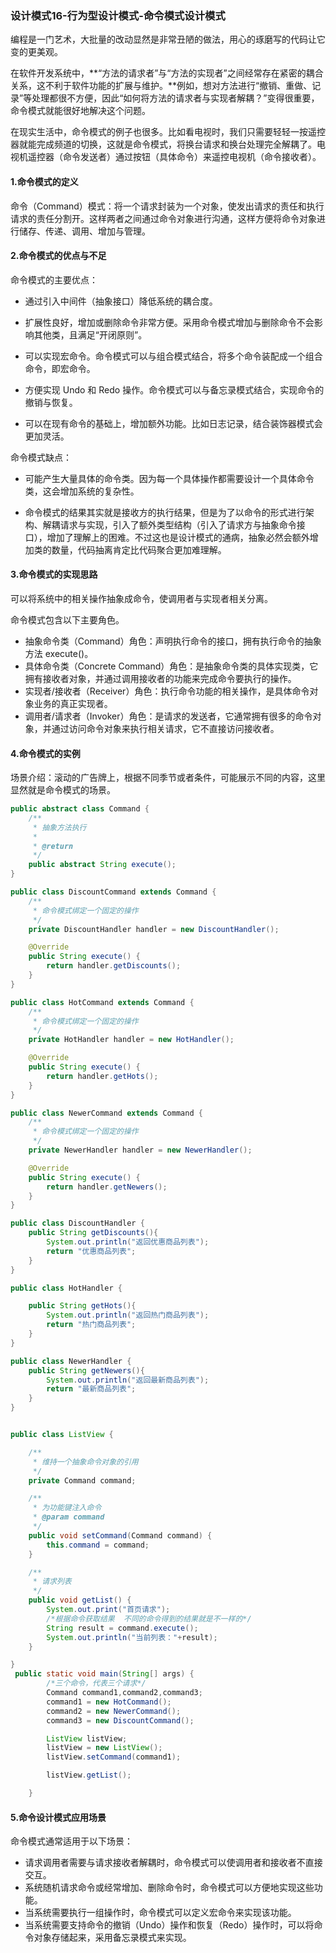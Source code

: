 ### 设计模式16-行为型设计模式-命令模式设计模式

编程是一门艺术，大批量的改动显然是非常丑陋的做法，用心的琢磨写的代码让它变的更美观。

在软件开发系统中，**“方法的请求者”与“方法的实现者”之间经常存在紧密的耦合关系，这不利于软件功能的扩展与维护。**例如，想对方法进行“撤销、重做、记录”等处理都很不方便，因此“如何将方法的请求者与实现者解耦？”变得很重要，命令模式就能很好地解决这个问题。

在现实生活中，命令模式的例子也很多。比如看电视时，我们只需要轻轻一按遥控器就能完成频道的切换，这就是命令模式，将换台请求和换台处理完全解耦了。电视机遥控器（命令发送者）通过按钮（具体命令）来遥控电视机（命令接收者）。

#### 1.命令模式的定义

命令（Command）模式：将一个请求封装为一个对象，使发出请求的责任和执行请求的责任分割开。这样两者之间通过命令对象进行沟通，这样方便将命令对象进行储存、传递、调用、增加与管理。



#### 2.命令模式的优点与不足

命令模式的主要优点：

* 通过引入中间件（抽象接口）降低系统的耦合度。

* 扩展性良好，增加或删除命令非常方便。采用命令模式增加与删除命令不会影响其他类，且满足“开闭原则”。

* 可以实现宏命令。命令模式可以与组合模式结合，将多个命令装配成一个组合命令，即宏命令。

* 方便实现 Undo 和 Redo 操作。命令模式可以与备忘录模式结合，实现命令的撤销与恢复。

* 可以在现有命令的基础上，增加额外功能。比如日志记录，结合装饰器模式会更加灵活。

命令模式缺点：

* 可能产生大量具体的命令类。因为每一个具体操作都需要设计一个具体命令类，这会增加系统的复杂性。

* 命令模式的结果其实就是接收方的执行结果，但是为了以命令的形式进行架构、解耦请求与实现，引入了额外类型结构（引入了请求方与抽象命令接口），增加了理解上的困难。不过这也是设计模式的通病，抽象必然会额外增加类的数量，代码抽离肯定比代码聚合更加难理解。



#### 3.命令模式的实现思路

可以将系统中的相关操作抽象成命令，使调用者与实现者相关分离。

命令模式包含以下主要角色。

* 抽象命令类（Command）角色：声明执行命令的接口，拥有执行命令的抽象方法 execute()。
* 具体命令类（Concrete Command）角色：是抽象命令类的具体实现类，它拥有接收者对象，并通过调用接收者的功能来完成命令要执行的操作。
* 实现者/接收者（Receiver）角色：执行命令功能的相关操作，是具体命令对象业务的真正实现者。
* 调用者/请求者（Invoker）角色：是请求的发送者，它通常拥有很多的命令对象，并通过访问命令对象来执行相关请求，它不直接访问接收者。

#### 4.命令模式的实例

场景介绍：滚动的广告牌上，根据不同季节或者条件，可能展示不同的内容，这里显然就是命令模式的场景。

```java
public abstract class Command {
    /**
     * 抽象方法执行
     *
     * @return
     */
    public abstract String execute();
}

public class DiscountCommand extends Command {
    /**
     * 命令模式绑定一个固定的操作
     */
    private DiscountHandler handler = new DiscountHandler();

    @Override
    public String execute() {
        return handler.getDiscounts();
    }
}

public class HotCommand extends Command {
    /**
     * 命令模式绑定一个固定的操作
     */
    private HotHandler handler = new HotHandler();

    @Override
    public String execute() {
        return handler.getHots();
    }
}

public class NewerCommand extends Command {
    /**
     * 命令模式绑定一个固定的操作
     */
    private NewerHandler handler = new NewerHandler();

    @Override
    public String execute() {
        return handler.getNewers();
    }
}

public class DiscountHandler {
    public String getDiscounts(){
        System.out.println("返回优惠商品列表");
        return "优惠商品列表";
    }
}

public class HotHandler {

    public String getHots(){
        System.out.println("返回热门商品列表");
        return "热门商品列表";
    }
}

public class NewerHandler {
    public String getNewers(){
        System.out.println("返回最新商品列表");
        return "最新商品列表";
    }
}


public class ListView {

    /**
     * 维持一个抽象命令对象的引用
     */
    private Command command;

    /**
     * 为功能键注入命令
     * @param command
     */
    public void setCommand(Command command) {
        this.command = command;
    }

    /**
     * 请求列表
     */
    public void getList() {
        System.out.print("首页请求");
        /*根据命令获取结果  不同的命令得到的结果就是不一样的*/
        String result = command.execute();
        System.out.println("当前列表："+result);
    }

}
 public static void main(String[] args) {
        /*三个命令，代表三个请求*/
        Command command1,command2,command3;
        command1 = new HotCommand();
        command2 = new NewerCommand();
        command3 = new DiscountCommand();

        ListView listView;
        listView = new ListView();
        listView.setCommand(command1);

        listView.getList();

    }

```

#### 5.命令设计模式应用场景

命令模式通常适用于以下场景：

* 请求调用者需要与请求接收者解耦时，命令模式可以使调用者和接收者不直接交互。
* 系统随机请求命令或经常增加、删除命令时，命令模式可以方便地实现这些功能。
* 当系统需要执行一组操作时，命令模式可以定义宏命令来实现该功能。
* 当系统需要支持命令的撤销（Undo）操作和恢复（Redo）操作时，可以将命令对象存储起来，采用备忘录模式来实现。

